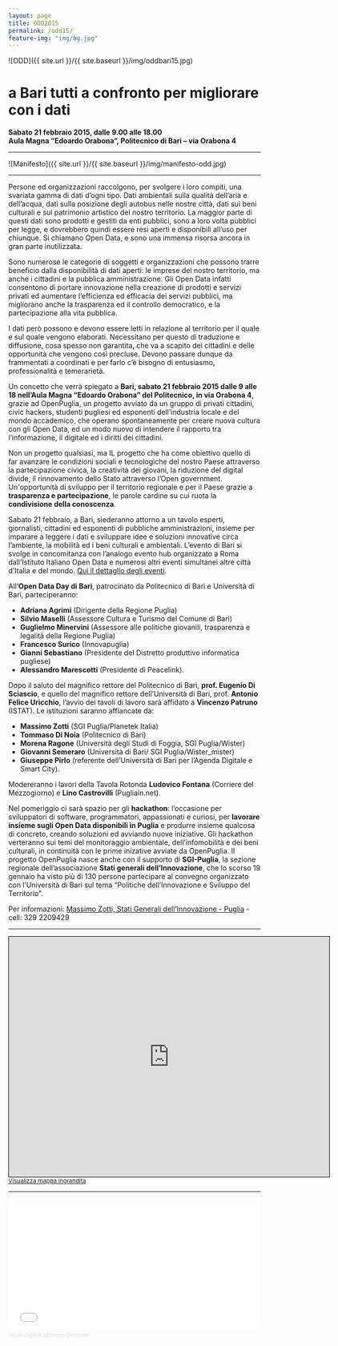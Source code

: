 ```yaml
---
layout: page
title: ODD2015
permalink: /odd15/
feature-img: "img/bg.jpg"
---
```


![ODD]({{ site.url }}/{{ site.baseurl }}/img/oddbari15.jpg)

# a Bari tutti a confronto per migliorare con i dati

<b>Sabato 21 febbraio 2015, dalle 9.00 alle 18.00<br />
Aula Magna “Edoardo Orabona”, Politecnico di Bari – via Orabona 4</b>

<hr />
![Manifesto]({{ site.url }}/{{ site.baseurl }}/img/manifesto-odd.jpg)
<hr />

Persone ed organizzazioni raccolgono, per svolgere i loro compiti, una svariata gamma di dati d’ogni tipo. Dati ambientali sulla qualità dell’aria e dell’acqua, dati sulla posizione degli autobus nelle nostre città, dati sui beni culturali e sul patrimonio artistico del nostro territorio. La maggior parte di questi dati sono prodotti e gestiti da enti pubblici, sono a loro volta pubblici per legge, e dovrebbero quindi essere resi aperti e disponibili all’uso per chiunque. Si chiamano Open Data, e sono una immensa risorsa ancora in gran parte inutilizzata. 

Sono numerose le categorie di soggetti e organizzazioni che possono trarre beneficio dalla disponibilità di dati aperti: le imprese del nostro territorio, ma anche i cittadini e la pubblica amministrazione. Gli Open Data infatti consentono di portare innovazione nella creazione di prodotti e servizi privati ed aumentare l’efficienza ed efficacia dei servizi pubblici, ma migliorano anche la trasparenza ed il controllo democratico, e la partecipazione alla vita pubblica.

I dati però possono e devono essere letti in relazione al territorio per il quale e sul quale vengono elaborati. Necessitano per questo di traduzione e diffusione, cosa spesso non garantita, che va a scapito dei cittadini e delle opportunità che vengono così precluse. Devono passare dunque da frammentati a coordinati e per farlo c’è bisogno di entusiasmo, professionalità e temerarietà. 

Un concetto che verrà spiegato a <b>Bari, sabato 21 febbraio 2015 dalle 9 alle 18 nell’Aula Magna “Edoardo Orabona” del Politecnico, in via Orabona 4</b>, grazie ad OpenPuglia, un progetto avviato da un gruppo di privati cittadini, civic hackers, studenti pugliesi ed esponenti dell’industria locale e del mondo accademico, che operano spontaneamente per creare nuova cultura con gli Open Data, ed un modo nuovo di intendere il rapporto tra l’informazione, il digitale ed i diritti dei cittadini.

Non un progetto qualsiasi, ma IL progetto che ha come obiettivo quello di far avanzare le condizioni sociali e tecnologiche del nostro Paese attraverso la partecipazione civica, la creatività dei giovani, la riduzione del digital divide, il rinnovamento dello Stato attraverso l’Open government. Un'opportunità di sviluppo per il territorio regionale e per il Paese grazie a <b>trasparenza e partecipazione</b>, le parole cardine su cui ruota la <b>condivisione della conoscenza</b>.

Sabato 21 febbraio, a Bari, siederanno attorno a un tavolo esperti, giornalisti, cittadini ed esponenti di pubbliche amministrazioni, insieme per imparare a leggere i dati e sviluppare idee e soluzioni innovative circa l’ambiente, la mobilità ed i beni culturali e ambientali. 
L’evento di Bari si svolge in concomitanza con l’analogo evento hub organizzato a Roma dall’Istituto Italiano Open Data e numerosi altri eventi simultanei altre città d’Italia e del mondo. [Qui il dettaglio degli eventi](http://opendataday.it).

All’<b>Open Data Day di Bari</b>, patrocinato da Politecnico di Bari e Università di Bari, parteciperanno: 
<ul>
<li><b>Adriana Agrimi</b> (Dirigente della Regione Puglia)</li>
<li><b>Silvio Maselli</b> (Assessore Cultura e Turismo del Comune di Bari)</li>
<li><b>Guglielmo Minervini</b> (Assessore alle politiche giovanili, trasparenza e legalità della Regione Puglia)</li>
<li><b>Francesco Surico</b> (Innovapuglia)</li>
<li><b>Gianni Sebastiano</b> (Presidente del Distretto produttivo informatica pugliese)</li>
<li><b>Alessandro Marescotti</b> (Presidente di Peacelink).</li>
</ul>

Dopo il saluto del magnifico rettore del Politecnico di Bari, <b>prof. Eugenio Di Sciascio</b>, e quello del magnifico rettore dell’Università di Bari, prof. <b>Antonio Felice Uricchio</b>, l’avvio dei tavoli di lavoro sarà affidato a <b>Vincenzo Patruno</b> (ISTAT). 
Le istituzioni saranno affiancate da: 
<ul>
<li><b>Massimo Zotti</b> (SGI Puglia/Planetek Italia)</li> 
<li><b>Tommaso Di Noia</b> (Politecnico di Bari)</li> 
<li><b>Morena Ragone</b> (Università degli Studi di Foggia, SGI Puglia/Wister)</li> 
<li><b>Giovanni Semeraro</b> (Università di Bari/ SGI Puglia/Wister_mister)</li> <li><b>Giuseppe Pirlo</b> (referente dell’Università di Bari per l’Agenda Digitale e Smart City).</li>
</ul>

Modereranno i lavori della Tavola Rotonda <b>Ludovico Fontana</b> (Corriere del Mezzogiorno) e <b>Lino Castrovilli</b> (Pugliain.net).

Nel pomeriggio ci sarà spazio per gli <b>hackathon</b>: l’occasione per sviluppatori di software, programmatori, appassionati e curiosi, per <b>lavorare insieme sugli Open Data disponibili in Puglia</b> e produrre insieme qualcosa di concreto, creando soluzioni ed avviando nuove iniziative. Gli hackathon verteranno sui temi del monitoraggio ambientale, dell’infomobilità e dei beni culturali, in continuità con le prime inizative avviate da OpenPuglia. 
Il progetto OpenPuglia nasce anche con il supporto di <b>SGI-Puglia</b>, la sezione regionale dell’associazione <b>Stati generali dell’Innovazione</b>, che lo scorso 19 gennaio ha visto più di 130 persone partecipare al convegno organizzato con l’Università di Bari sul tema “Politiche dell’Innovazione e Sviluppo del Territorio”. 

Per informazioni: [Massimo Zotti, Stati Generali dell’Innovazione - Puglia](mailto:massimo.zotti@gmail.com) - cell: 329 2209429

<hr />

<iframe width="640" height="480" frameborder="0" scrolling="no" marginheight="0" marginwidth="0" src="http://www.openstreetmap.org/export/embed.html?bbox=16.87773048877716%2C41.10674150500346%2C16.881308555603027%2C41.10919496172168&amp;layer=mapnik" style="border: 1px solid black"></iframe><br/><small><a href="http://www.openstreetmap.org/#map=18/41.10797/16.87952">Visualizza mappa ingrandita</a></small>

<hr />

<div style="width:100%; text-align:left;" ><iframe  src="//eventbrite.it/tickets-external?eid=15617866459&ref=etckt" frameborder="0" height="260" width="100%" vspace="0" hspace="0" marginheight="5" marginwidth="5" scrolling="auto" allowtransparency="true"></iframe><div style="font-family:Helvetica, Arial; font-size:10px; padding:5px 0 5px; margin:2px; width:100%; text-align:left;" ><a style="color:#ddd; text-decoration:none;" target="_blank" href="http://www.eventbrite.it/r/etckt">Vendi i biglietti</a> <span style="color:#ddd;">attraverso</span> <a style="color:#ddd; text-decoration:none;" target="_blank" href="http://www.eventbrite.it?ref=etckt">Eventbrite</a></div></div>